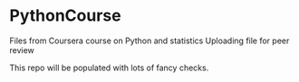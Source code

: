 # PythonCourse

Files from Coursera course on Python and statistics
Uploading file for peer review

This repo will be populated with lots of fancy checks.
